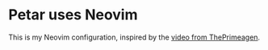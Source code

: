 # Petar uses Neovim

This is my Neovim configuration, inspired by the 
[video from ThePrimeagen](https://www.youtube.com/watch?v=w7i4amO_zaE).

